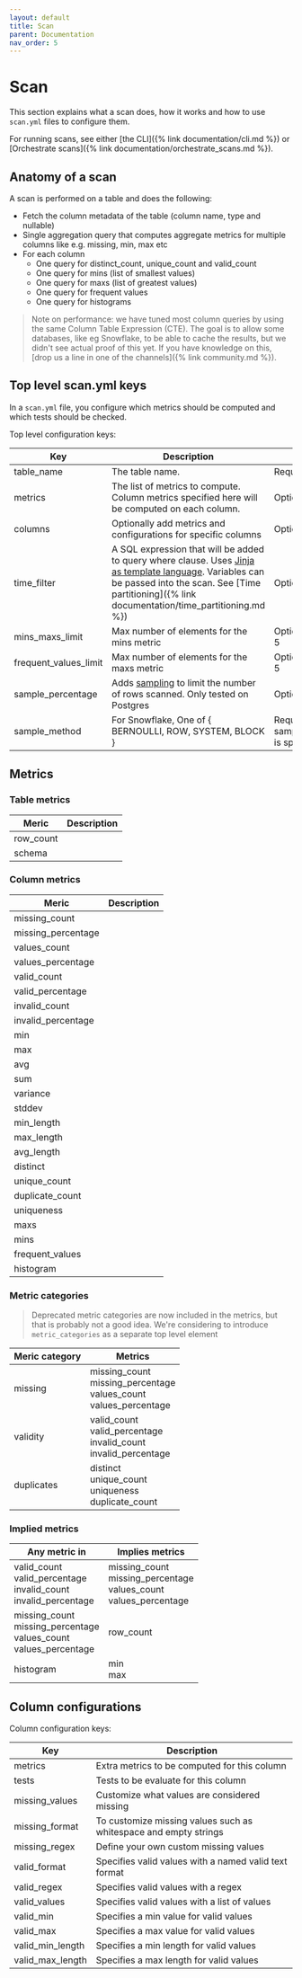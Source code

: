 ```yaml
---
layout: default
title: Scan
parent: Documentation
nav_order: 5
---
```


# Scan

This section explains what a scan does, how it works and how to use `scan.yml` files to configure them.

For running scans, see either [the CLI]({% link documentation/cli.md %}) or [Orchestrate scans]({% link documentation/orchestrate_scans.md %}).

## Anatomy of a scan

A scan is performed on a table and does the following:

* Fetch the column metadata of the table (column name, type and nullable)
* Single aggregation query that computes aggregate metrics for multiple columns like e.g. missing, min, max etc
* For each column
  * One query for distinct_count, unique_count and valid_count
  * One query for mins (list of smallest values)
  * One query for maxs (list of greatest values)
  * One query for frequent values
  * One query for histograms

> Note on performance: we have tuned most column queries by using the same Column Table Expression (CTE).
The goal is to allow some databases, like eg Snowflake, to be able to cache the results, but we didn't see
actual proof of this yet.  If you have knowledge on this, [drop us a line in one of the channels]({% link community.md %}).

## Top level scan.yml keys

In a `scan.yml` file, you configure which metrics should be computed and
which tests should be checked.

Top level configuration keys:

| Key | Description | Required |
| --- | ----------- | -------- |
| table_name | The table name. | Required |
| metrics | The list of metrics to compute. Column metrics specified here will be computed on each column. | Optional |
| columns | Optionally add metrics and configurations for specific columns | Optional |
| time_filter | A SQL expression that will be added to query where clause. Uses [Jinja as template language](https://jinja.palletsprojects.com/). Variables can be passed into the scan.  See [Time partitioning]({% link documentation/time_partitioning.md %}) | Optional |
| mins_maxs_limit | Max number of elements for the mins metric | Optional, default is 5 |
| frequent_values_limit | Max number of elements for the maxs metric | Optional, default is 5 |
| sample_percentage | Adds [sampling](https://docs.snowflake.com/en/sql-reference/constructs/sample.html) to limit the number of rows scanned. Only tested on Postgres | Optional |
| sample_method | For Snowflake, One of { BERNOULLI, ROW, SYSTEM, BLOCK } | Required if sample_percentage is specified |

## Metrics

### Table metrics

| Meric | Description |
| ----- | ------------|
| row_count |  |
| schema |  |

### Column metrics

| Meric | Description |
| ----- | ------------|
| missing_count |  |
| missing_percentage |  |
| values_count |  |
| values_percentage |  |
| valid_count |  |
| valid_percentage |  |
| invalid_count |  |
| invalid_percentage |  |
| min |  |
| max |  |
| avg |  |
| sum |  |
| variance |  |
| stddev |  |
| min_length |  |
| max_length |  |
| avg_length |  |
| distinct |  |
| unique_count |  |
| duplicate_count |  |
| uniqueness |  |
| maxs |  |
| mins |  |
| frequent_values |  |
| histogram |  |

### Metric categories

> Deprecated metric categories are now included in the metrics, but that is probably not a
> good idea. We're considering to introduce `metric_categories` as a separate top level element

| Meric category | Metrics |
| -------------- | ------------|
| missing | missing_count<br/>missing_percentage<br/>values_count<br/>values_percentage |
| validity | valid_count<br/>valid_percentage<br/>invalid_count<br/>invalid_percentage |
| duplicates | distinct<br/>unique_count<br/>uniqueness<br/>duplicate_count |

### Implied metrics

| Any metric in | Implies metrics |
| ------------- | --------------- |
| valid_count<br/>valid_percentage<br/>invalid_count<br/>invalid_percentage | missing_count<br/>missing_percentage<br/>values_count<br/>values_percentage |
| missing_count<br/>missing_percentage<br/>values_count<br/>values_percentage | row_count |
| histogram | min<br/>max |

## Column configurations

Column configuration keys:

| Key | Description |
| --- | ----------- |
| metrics | Extra metrics to be computed for this column |
| tests | Tests to be evaluate for this column |
| missing_values | Customize what values are considered missing |
| missing_format | To customize missing values such as whitespace and empty strings |
| missing_regex | Define your own custom missing values |
| valid_format | Specifies valid values with a named valid text format |
| valid_regex | Specifies valid values with a regex |
| valid_values | Specifies valid values with a list of values |
| valid_min | Specifies a min value for valid values |
| valid_max | Specifies a max value for valid values |
| valid_min_length | Specifies a min length for valid values |
| valid_max_length | Specifies a max length for valid values |